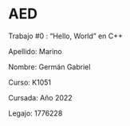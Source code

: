 # AED

Trabajo #0 :
“Hello, World” en C++

Apellido:
Marino

Nombre:
Germán Gabriel

Curso:
K1051

Cursada:
Año 2022

Legajo:
1776228
